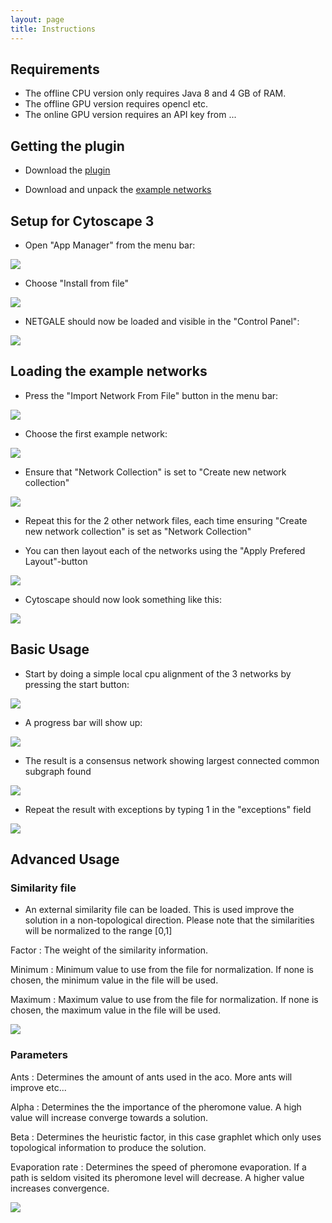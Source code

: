 ```yaml
---
layout: page
title: Instructions
---
```

## Requirements
- The offline CPU version only requires Java 8 and 4 GB of RAM.
- The offline GPU version requires opencl etc.
- The online GPU version requires an API key from ...

## Getting the plugin
- Download the [plugin](/downloads)

- Download and unpack the [example networks](/downloads/example_networks.zip)

## Setup for Cytoscape 3
- Open "App Manager" from the menu bar:

![]( /img/tutorial/menubarappmanager.png )

- Choose "Install from file"

![]( /img/tutorial/appmanager.png )

- NETGALE should now be loaded and visible in the "Control Panel":

![]( /img/tutorial/controlpanel.png )

## Loading the example networks

- Press the "Import Network From File" button in the menu bar:

![]( /img/tutorial/iconbar.png )

- Choose the first example network:

![]( /img/tutorial/networksfilemanager.png )

- Ensure that "Network Collection" is set to "Create new network collection"

![]( /img/tutorial/importnetwork.png )

- Repeat this for the 2 other network files, each time ensuring "Create new network collection" is set as "Network Collection"

- You can then layout each of the networks using the "Apply Prefered Layout"-button

![]( /img/tutorial/prefuse.png )

- Cytoscape should now look something like this:

![]( /img/tutorial/networksloadedoverview.png )

## Basic Usage

- Start by doing a simple local cpu alignment of the 3 networks by pressing the start button:

![]( /img/tutorial/startbasic.png )

- A progress bar will show up:

![]( /img/tutorial/progressbar.png )

- The result is a consensus network showing largest connected common subgraph found

![]( /img/tutorial/consensus.png )

- Repeat the result with exceptions by typing 1 in the "exceptions" field

![]( /img/tutorial/exceptions.png )

## Advanced Usage

### Similarity file

- An external similarity file can be loaded. This is used improve the solution in a non-topological direction. Please note that the similarities will be normalized to the range [0,1] 

Factor
: The weight of the similarity information.

Minimum
: Minimum value to use from the file for normalization. If none is chosen, the minimum value in the file will be used.

Maximum
: Maximum value to use from the file for normalization. If none is chosen, the maximum value in the file will be used.

![]( /img/tutorial/similaritytab.png )

### Parameters

Ants
: Determines the amount of ants used in the aco. More ants will improve etc...

Alpha
: Determines the the importance of the pheromone value. A high value will increase converge towards a solution.

Beta
: Determines the heuristic factor, in this case graphlet which only uses topological information to produce the solution.

Evaporation rate
: Determines the speed of pheromone evaporation. If a path is seldom visited its pheromone level will decrease. A higher value increases convergence.

![]( /img/tutorial/parameterstab.png )

